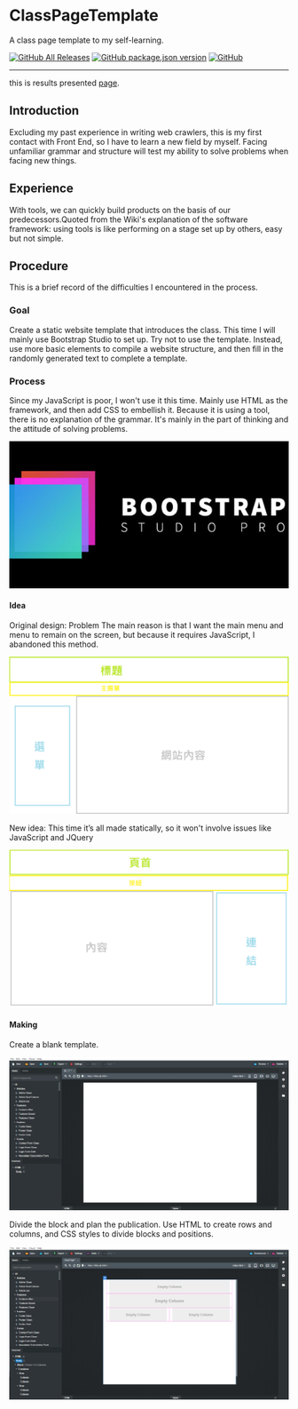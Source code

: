 # ClassPageTemplate
A class page template to my self-learning.

[![GitHub All Releases](https://img.shields.io/github/downloads/yappy2000d/ClassPageTemplate/total?style=flat-square&logo=GitHub)](https://github.com/yappy2000d/ClassPageTemplate/archive/master.zip)
[![GitHub package.json version](https://img.shields.io/github/package-json/v/yappy2000d/ClassPageTemplate?style=flat-square&logo=visual-studio-code)](https://github.com/yappy2000d/ClassPageTemplate/branches)
[![GitHub](https://img.shields.io/github/license/yappy2000d/ClassPageTemplate?style=flat-square)](https://github.com/yappy2000d/ClassPageTemplate/blob/master/LICENSE)

----

this is results presented [page](https://yappy2000d.github.io/ClassPageTemplate/).

## Introduction
Excluding my past experience in writing web crawlers, this is my first contact with Front End, so I have to learn a new field by myself. Facing unfamiliar grammar and structure will test my ability to solve problems when facing new things.

## Experience
With tools, we can quickly build products on the basis of our predecessors.Quoted from the Wiki's explanation of the software framework: using tools is like performing on a stage set up by others, easy but not simple.

## Procedure
This is a brief record of the difficulties I encountered in the process.

### Goal
Create a static website template that introduces the class. This time I will mainly use Bootstrap Studio to set up. Try not to use the template. Instead, use more basic elements to compile a website structure, and then fill in the randomly generated text to complete a template.

### Process
Since my JavaScript is poor, I won't use it this time. Mainly use HTML as the framework, and then add CSS to embellish it. Because it is using a tool, there is no explanation of the grammar. It's mainly in the part of thinking and the attitude of solving problems.

![](./images/image1.jpg)

#### Idea
Original design:
Problem
The main reason is that I want the main menu and menu to remain on the screen, but because it requires JavaScript, I abandoned this method.

![](./images/image2.png)

New idea:
This time it’s all made statically, so it won't involve issues like JavaScript and JQuery

![](./images/image3.png)

#### Making
Create a blank template.

![](./images/image4.png)

Divide the block and plan the publication.
Use HTML to create rows and columns, and CSS styles to divide blocks and positions.

![](./images/image5.png)

